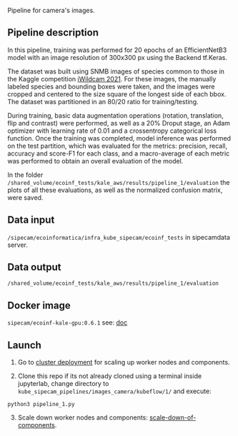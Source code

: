 Pipeline for camera's images.

## Pipeline description

In this pipeline, training was performed for 20 epochs of an EfficientNetB3 model with an image resolution of 300x300 px using the Backend tf.Keras.

The dataset was built using SNMB images of species common to those in the Kaggle competition [iWildcam 2021](https://www.kaggle.com/c/iwildcam2021-fgvc8). For these images, the manually labeled species and bounding boxes were taken, and the images were cropped and centered to the size square of the longest side of each bbox. The dataset was partitioned in an 80/20 ratio for training/testing.

During training, basic data augmentation operations (rotation, translation, flip and contrast) were performed, as well as a 20% Droput stage, an Adam optimizer with learning rate of 0.01 and a crossentropy categorical loss function. 
Once the training was completed, model inference was performed on the test partition, which was evaluated for the metrics: precision, recall, accuracy and score-F1 for each class, and a macro-average of each metric was performed to obtain an overall evaluation of the model.

In the folder `/shared_volume/ecoinf_tests/kale_aws/results/pipeline_1/evaluation` the plots of all these evaluations, as well as the normalized confusion matrix, were saved.

## Data input

`/sipecam/ecoinformatica/infra_kube_sipecam/ecoinf_tests` in sipecamdata server.

## Data output

`/shared_volume/ecoinf_tests/kale_aws/results/pipeline_1/evaluation`

## Docker image 

`sipecam/ecoinf-kale-gpu:0.6.1` see: [doc](https://github.com/CONABIO/kube_sipecam/tree/master/dockerfiles/ecoinf/gpu)

## Launch

1. Go to [cluster deployment](https://conabio.github.io/kube_sipecam/1.Deployment-of-Kubernetes-cluster-in-AWS.html#cluster-deployment) for scaling up worker nodes and components.

2. Clone this repo if its not already cloned using a terminal inside jupyterlab, change directory to `kube_sipecam_pipelines/images_camera/kubeflow/1/` and execute:

```
python3 pipeline_1.py
```

3. Scale down worker nodes and components: [scale-down-of-components](https://conabio.github.io/kube_sipecam/1.Deployment-of-Kubernetes-cluster-in-AWS.html#scale-down-of-components).

